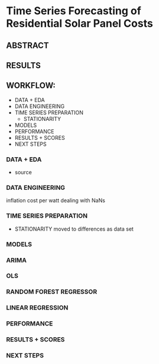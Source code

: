 # Time Series Forecasting of Residential Solar Panel Costs 

## ABSTRACT


## RESULTS

## WORKFLOW:
- DATA + EDA
- DATA ENGINEERING
- TIME SERIES PREPARATION
  - STATIONARITY
- MODELS
- PERFORMANCE
- RESULTS + SCORES
- NEXT STEPS



### DATA + EDA
- source 

### DATA ENGINEERING
  inflation
  cost per watt
  dealing with NaNs
### TIME SERIES PREPARATION

  - STATIONARITY
    moved to differences as data set 

### MODELS
  ### ARIMA
  ### OLS
  ### RANDOM FOREST REGRESSOR
  ### LINEAR REGRESSION 

### PERFORMANCE


### RESULTS + SCORES


### NEXT STEPS
